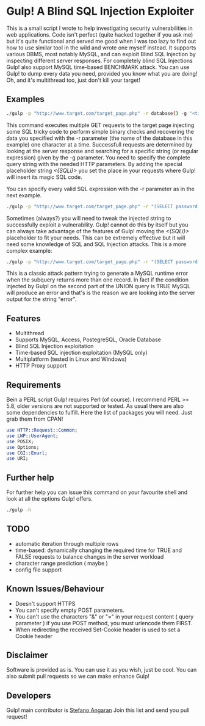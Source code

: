 # Gulp! A Blind SQL Injection Exploiter

This is a small script I wrote to help investigating security vulnerabilities
in web applications. Code isn't perfect (quite hacked together if you ask me)
but it's quite functional and served me good when I was too lazy to find out how
to use similar tool in the wild and wrote one myself instead. It supports various
DBMS, most notably MySQL, and can exploit Blind SQL Injection by inspecting different
server responses. For completely blind SQL Injections Gulp! also support MySQL time-based
BENCHMARK attack. You can use Gulp! to dump every data you need, provided you know what
you are doing! Oh, and it's multithread too, just don't kill your target!

## Examples

```bash
./gulp -p "http://www.target.com/target_page.php" -r database() -g "<title>(.*)Logged In(.*)</title>" -q "action=Login&injectable_parameter=<{SQLi}>"
```

This command executes multiple GET requests to the target page injecting some SQL tricky code to perform simple binary checks and recovering the data you specified with the -r parameter (the name of the database in this example) one character at a time. Successfull
requests are determined by looking at the server response and searching for a specific string (or regular expression) given by the -g parameter. You need to specify the complete query string with the needed HTTP parameters. By adding the special placeholder string *<{SQLi}>* you set the place in your requests where Gulp! will insert its magic SQL code.

You can specify every valid SQL expression with the -r parameter as in the next example.

```bash
./gulp -p "http://www.target.com/target_page.php" -r "(SELECT password FROM users where username = 'admin')" -g "<title>(.*)Logged In(.*)</title>" -q "action=Login&injectable_parameter=<{SQLi}>"
```

Sometimes (always?) you will need to tweak the injected string to successfully exploit a vulnerability. Gulp! cannot do this by itself but you can always take advantage of the features of Gulp! moving the *<{SQLi}>* placeholder to fit your needs. This can be extremely effective but it will need some knowledge of SQL and SQL Injection attacks. This is a more complex example:

```bash
./gulp -p "http://www.target.com/target_page.php" -r "(SELECT password FROM users where username = 'admin')" -g "error" -q "action=Login&injectable_parameter=1 AND 1=(SELECT 1 FROM table UNION SELECT 2 from table WHERE 1=0 WHERE 1>0 <{SQLi}>)"
```

This is a classic attack pattern trying to generate a MySQL runtime error when the subquery returns more than one record. In fact if the condition injected by Gulp! on the second part of the UNION query is TRUE MySQL will produce an error and that's is the reason we are looking into the server output for the string "error".

## Features
- Multithread
- Supports MySQL, Access, PostegreSQL, Oracle Database
- Blind SQL Injection exploitation
- Time-based SQL injection exploitation (MySQL only)
- Multiplatform (tested in Linux and Windows)
- HTTP Proxy support

## Requirements

Bein a PERL script Gulp! requires Perl (of course). I recommend PERL >= 5.8, older
versions are not supported or tested. As usual there are also some dependencies to fulfill. Here the list of packages you will need. Just grab them from CPAN!

```perl
use HTTP::Request::Common;
use LWP::UserAgent;
use POSIX;
use Options;
use CGI::Enurl;
use URI;
```


## Further help

For further help you can issue this command on your favourite shell and look at all the options Gulp! offers.

```bash
./gulp -h
```

## TODO
- automatic iteration through multiple rows
- time-based: dynamically changing the required time for TRUE and FALSE requests to balance changes in the server workload
- character range prediction ( maybe )
- config file support

## Known Issues/Behaviour
- Doesn't support HTTPS
- You can't specify empty POST parameters.
- You can't use the characters "&" or "=" in your request content ( query parameter ) if you use POST method, you must urlencode them FIRST.
- When redirecting the received Set-Cookie header is used to set a Cookie header

## Disclaimer

Software is provided as is. You can use it as you wish, just be cool. You can also submit pull requests so we can make enhance Gulp!

## Developers

Gulp! main contributor is [Stefano Angaran][sangaran]
Join this list and send you pull request!

[sangaran]: https://github.com/oniric85 "Stefano Angaran's Github"
